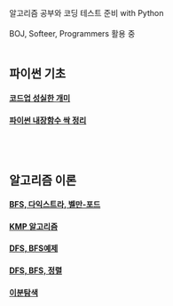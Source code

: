 
알고리즘 공부와 코딩 테스트 준비 with Python<br/><br/>
BOJ,  Softeer,  Programmers 활용 중
<br/>
<br/>

<h2>파이썬 기초</h2>

[<h4>코드업 성실한 개미</h4>](https://blog.naver.com/nybi123/222688403967)

  [<h4>파이썬 내장함수 싹 정리</h4>](https://blog.naver.com/nybi123/222679125405)
 
 <br/>
 <br/>
  
<h2>알고리즘 이론</h2>

[<h4>BFS, 다익스트라, 벨만-포드](https://blog.naver.com/nybi123)
[<h4>KMP 알고리즘](https://blog.naver.com/PostView.naver?blogId=nybi123&logNo=222695752115&categoryNo=30&parentCategoryNo=0&viewDate=&currentPage=1&postListTopCurrentPage=1&from=postList)
  [<h4>DFS, BFS예제](https://blog.naver.com/nybi123/222694366520)
  [<h4>DFS, BFS, 정렬](https://blog.naver.com/PostView.naver?blogId=nybi123&logNo=222694292044&categoryNo=30&parentCategoryNo=0&viewDate=&currentPage=1&postListTopCurrentPage=1&from=postList)
 [<h4> 이분탐색](https://blog.naver.com/nybi123?Redirect=Update&logNo=222774231732)

